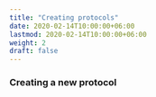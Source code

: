 ```yaml
---
title: "Creating protocols"
date: 2020-02-14T10:00:00+06:00
lastmod: 2020-02-14T10:00:00+06:00
weight: 2
draft: false
---
```


### Creating a new protocol

<Explanation here>